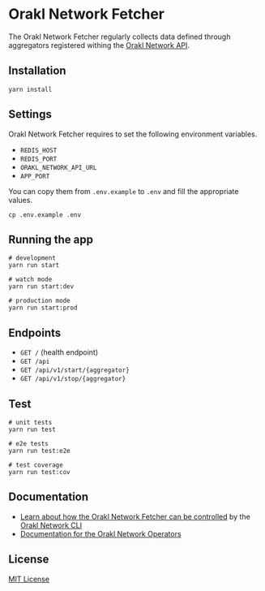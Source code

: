 # Orakl Network Fetcher

The Orakl Network Fetcher regularly collects data defined through aggregators registered withing the [Orakl Network API](https://github.com/Bisonai/orakl/tree/master/api).

## Installation

```shell
yarn install
```

## Settings

Orakl Network Fetcher requires to set the following environment variables.

- `REDIS_HOST`
- `REDIS_PORT`
- `ORAKL_NETWORK_API_URL`
- `APP_PORT`

You can copy them from `.env.example` to `.env` and fill the appropriate values.

```shell
cp .env.example .env
```

## Running the app

```shell
# development
yarn run start

# watch mode
yarn run start:dev

# production mode
yarn run start:prod
```

## Endpoints

- `GET /` (health endpoint)
- `GET /api`
- `GET /api/v1/start/{aggregator}`
- `GET /api/v1/stop/{aggregator}`

## Test

```shell
# unit tests
yarn run test

# e2e tests
yarn run test:e2e

# test coverage
yarn run test:cov
```

## Documentation

- [Learn about how the Orakl Network Fetcher can be controlled](https://orakl-network.gitbook.io/docs/orakl-network-cli/fetcher) by the [Orakl Network CLI](https://orakl-network.gitbook.io/docs/orakl-network-cli/introduction)
- [Documentation for the Orakl Network Operators](https://orakl-network.gitbook.io/docs/node-operators-guide/orakl-network-fetcher)


## License

[MIT License](LICENSE)

